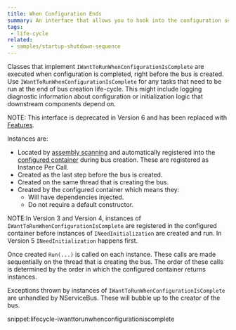 ```yaml
---
title: When Configuration Ends
summary: An interface that allows you to hook into the configuration sequence of NServiceBus
tags:
 - life-cycle
related:
 - samples/startup-shutdown-sequence
---
```


Classes that implement `IWantToRunWhenConfigurationIsComplete` are executed when configuration is completed, right before the bus is created. Use `IWantToRunWhenConfigurationIsComplete` for any tasks that need to be run at the end of bus creation life-cycle. This might include logging diagnostic information about configuration or initialization logic that downstream components depend on.

NOTE: This interface is deprecated in Version 6 and has been replaced with [Features](/nservicebus/pipeline/features.md).

Instances are:

* Located by [assembly scanning](/nservicebus/hosting/assembly-scanning.md) and automatically registered into the [configured container](/nservicebus/containers/) during bus creation. These are registered as Instance Per Call.
* Created as the last step before the bus is created.
* Created on the same thread that is creating the bus.
* Created by the configured container which means they:
  * Will have dependencies injected.
  * Do not require a default constructor.

NOTE:In Version 3 and Version 4, instances of `IWantToRunWhenConfigurationIsComplete` are registered in the configured container before instances of `INeedInitialization` are created and run. In Version 5 `INeedInitialization` happens first.

Once created `Run(...)` is called on each instance. These calls are made sequentially on the thread that is creating the bus. The order of these calls is determined by the order in which the configured container returns instances.

Exceptions thrown by instances of `IWantToRunWhenConfigurationIsComplete` are unhandled by NServiceBus. These will bubble up to the creator of the bus.

snippet:lifecycle-iwanttorunwhenconfigurationiscomplete
